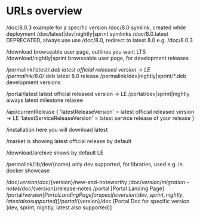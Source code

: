 # URLs overview

/doc/8.0.3								example for a specific version
/doc/8.0                                symlink, created while deployment
/doc/latest|dev|nightly|sprint          symlinks
/doc/8.0.latest                         DEPRECATED, always use use /doc/8.0, redirect to latest 8.0 e.g. /doc/8.0.3 

/download                               browseable user page, outlines you want LTS
/download/nightly|sprint			    browseable user page, for development releases





/permalink/latest/*.deb                 latest official released version -> LE
/permalink/8.0/*.deb                    latest 8.0 release
/permalink/dev|nightly|sprint/*.deb     development versions

/portal/latest                          latest official released version -> LE
/portal/dev|sprint|nightly              always latest milestone relasee

/api/currentRelease
{ 
	'latestReleaseVersion' = latest official released version -> LE
    'latestServiceReleaseVersion' = latest service release of your release
}

/installation                          here you will download latest

/market                                is showing latest official release by default

/download/archive                      shows by default LE

/permalink/lib/dev/{name}              only dev supported, for libraries, used e.g. in docker showcase


/doc/${version}
/doc/${version}/new-and-noteworthy
/doc/${version}/migration-notes
/doc/${version}/release-notes
/portal [Portal Landing Page]
/portal/${version} [Portal Landing Page for specific version (dev, sprint, nightly, latest also supported)]
/portal/${version}/doc [Portal Doc for specific version (dev, sprint, nightly, latest also supported)]
